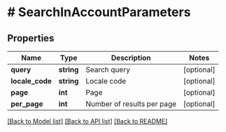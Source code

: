 # # SearchInAccountParameters

## Properties

Name | Type | Description | Notes
------------ | ------------- | ------------- | -------------
**query** | **string** | Search query | [optional] 
**locale_code** | **string** | Locale code | [optional] 
**page** | **int** | Page | [optional] 
**per_page** | **int** | Number of results per page | [optional] 

[[Back to Model list]](../../README.md#documentation-for-models) [[Back to API list]](../../README.md#documentation-for-api-endpoints) [[Back to README]](../../README.md)


